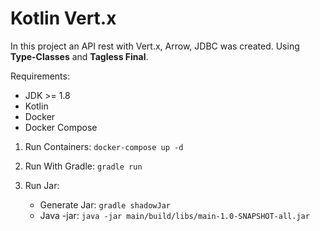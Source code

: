 # Kotlin Vert.x

In this project an API rest with Vert.x, Arrow, JDBC was created. Using **Type-Classes** and **Tagless Final**.

Requirements:

* JDK >= 1.8
* Kotlin
* Docker
* Docker Compose

1. Run Containers:
    `docker-compose up -d`

2. Run With Gradle:
    `gradle run`
    
3. Run Jar:
    * Generate Jar: `gradle shadowJar`
    * Java -jar: `java -jar main/build/libs/main-1.0-SNAPSHOT-all.jar`